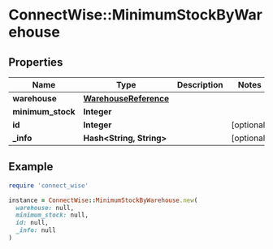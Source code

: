 # ConnectWise::MinimumStockByWarehouse

## Properties

| Name | Type | Description | Notes |
| ---- | ---- | ----------- | ----- |
| **warehouse** | [**WarehouseReference**](WarehouseReference.md) |  |  |
| **minimum_stock** | **Integer** |  |  |
| **id** | **Integer** |  | [optional] |
| **_info** | **Hash&lt;String, String&gt;** |  | [optional] |

## Example

```ruby
require 'connect_wise'

instance = ConnectWise::MinimumStockByWarehouse.new(
  warehouse: null,
  minimum_stock: null,
  id: null,
  _info: null
)
```

